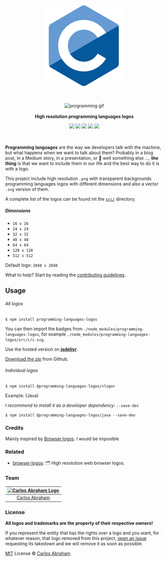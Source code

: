 <p align="center">
    <br>
    <img src="src/programming-languages.gif" alt="List of programming languages logos">
    <br>
    <br>
    <br>
    <br>
    <img src="https://cdn.abranhe.com/projects/porgramming-languages-logos/logo.svg" alt="programming gif">
    <br>
    <br>
    <b>High resolution programming languages logos</b>
</p>

<p align="center">
    <a href="https://github.com/abranhe/porgramming-languages-logos"><img src="https://img.shields.io/npm/v/programming-languages-logos.svg?logo=npm" /></a>
	<a href="https://travis-ci.org/abranhe/porgramming-languages-logos"><img src="https://img.shields.io/travis/abranhe/porgramming-languages-logos.svg?logo=travis&branch=master" /></a>
	<a href="https://github.com/abranhe/porgramming-languages-logos/blob/master/license"><img src="https://img.shields.io/github/license/abranhe/porgramming-languages-logos.svg" /></a>
	<a href="https://github.com/abranhe"><img src="https://abranhe.com/badge.svg"></a>
    <a href="https://github.com/abranhe/porgramming-languages-logos"><img src="https://img.shields.io/github/repo-size/abranhe/porgramming-languages-logos.svg"></a>
    <br>
    <br>
    <br>
</p>

**Programming languages** are the way we developers talk with the machine, but what happens when we want to talk about them? Probably in a blog post, in a Medium story, in a presentation, or 🤔 well something else ..., **the thing** is that we want to include them in our life and the best way to do it is with a logo.

This project include high resolution `.png` with transparent backgrounds programming languages logos with different dimensions and also a vector `.svg` version of them.

A complete list of the logos can be found int the [`src/`][src] directory.

##### Dimensions

- `16 x 16`
- `24 x 24`
- `32 x 32`
- `48 x 48`
- `64 x 64`
- `128 x 128`
- `512 x 512`

Default logo: `2048 x 2048`

What to help? Start by reading the [contributing guidelines][contributing].

## Usage

###### All logos

```
$ npm install programming-languages-logos
```

You can then import the badges from `./node_modules/programming-languages-logos`, for example `./node_modules/programming-languages-logos/src/c/c.svg`.

 Use the hosted version on
 [**jsdelivr**](https://www.jsdelivr.com/package/npm/programming-languages-logos).

[Download the zip](https://github.com/abranhe/programming-languages-logos/releases/latest) from Github.

###### Individual logos

```
$ npm install @programming-languages-logos/<logo>
```

Example: (Java)

*I recommend to install it as a developer dependency*:  `--save-dev`

```
$ npm install @programming-languages-logos/java --save-dev
```

### Credits

Mainly inspired by [Browser logos][browser-logos]. I would be imposible

### Related

- [browser-logos][browser-logos]: 🗂 High resolution web browser logos.

### Team

|[![Carlos Abraham Logo][abranhe-img]][abranhe]|
| :-: |
| [Carlos Abraham][abranhe] |

### License

**All logos and trademarks are the property of their respective owners!**

If you represent the entity that has the rights over a logo and you
want, for whatever reason, that logo removed from this project,
[open an issue][repo-issues]
requesting its takedown and we will remove it as soon as possible.

[MIT][license] License © [Carlos Abraham][abranhe]

<!------------- Some links ----------------->
[abranhe]: https://github.com/abranhe
[abranhe-img]: https://avatars3.githubusercontent.com/u/21347264?s=50
[repo]: https://github.com/abranhe/programming-languages-logos
[repo-issues]: https://github.com/abranhe/programming-languages-logos/issues/new
[license]: https://github.com/abranhe/programming-languages-logos/blob/master/license
[browser-logos]: https://github.com/alrra/browser-logos/
[src]: https://github.com/abranhe/programming-languages-logos/blob/master/src/readme.md#readme
[contributing]: https://github.com/abranhe/programming-languages-logos/blob/master/.github/contributing.md
